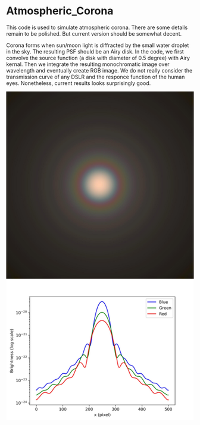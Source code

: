# Atmospheric_Corona
This code is used to simulate atmospheric corona.
There are some details remain to be polished. But current version should be somewhat decent.

Corona forms when sun/moon light is diffracted by the small water droplet in the sky. The resulting PSF should be an Airy disk.
In the code, we first convolve the source function (a disk with diameter of 0.5 degree) with Airy kernal. Then we integrate the resulting monochromatic image over wavelength and eventually create RGB image. We do not really consider the transmission curve of any DSLR and the responce function of the human eyes. Nonetheless, current results looks surprisingly good.

![alt text](https://github.com/CFP106020008/Atmospheric_Corona/blob/main/Corona.jpg)
![alt text](https://github.com/CFP106020008/Atmospheric_Corona/blob/main/profile.jpg)
